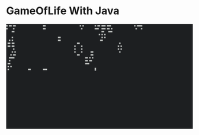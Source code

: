 # GameOfLife With Java
![app image](https://github.com/jahn-shor/GameOfLife/blob/master/Screenshot%20from%202020-09-07%2020-26-14.png)

